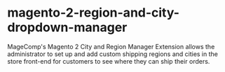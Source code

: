 # magento-2-region-and-city-dropdown-manager
MageComp's Magento 2 City and Region Manager Extension allows the administrator to set up and add custom shipping regions and cities in the store front-end for customers to see where they can ship their orders.
